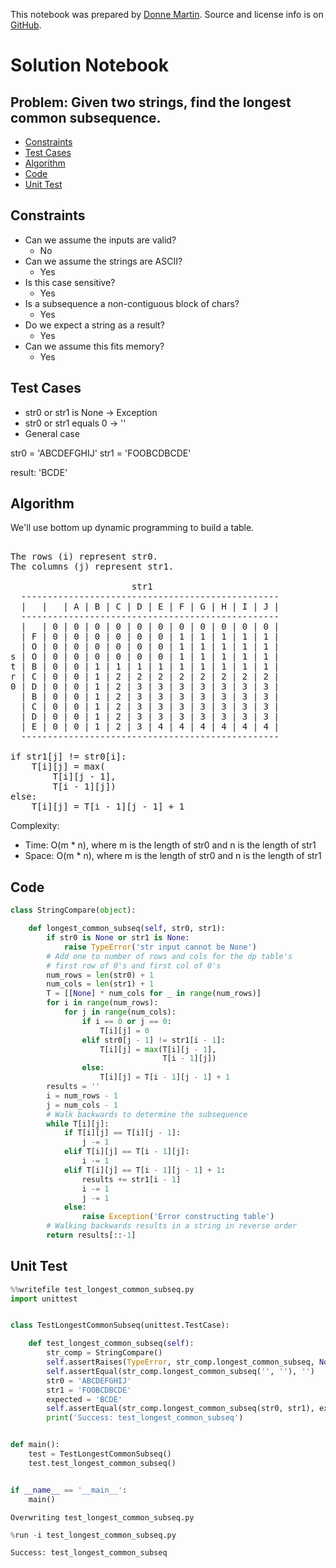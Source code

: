 This notebook was prepared by [Donne Martin](https://github.com/donnemartin). Source and license info is on [GitHub](https://github.com/donnemartin/interactive-coding-challenges).

# Solution Notebook

## Problem: Given two strings, find the longest common subsequence.

- [Constraints](#Constraints)
- [Test Cases](#Test-Cases)
- [Algorithm](#Algorithm)
- [Code](#Code)
- [Unit Test](#Unit-Test)

## Constraints

- Can we assume the inputs are valid?
  - No
- Can we assume the strings are ASCII?
  - Yes
- Is this case sensitive?
  - Yes
- Is a subsequence a non-contiguous block of chars?
  - Yes
- Do we expect a string as a result?
  - Yes
- Can we assume this fits memory?
  - Yes

## Test Cases

- str0 or str1 is None -> Exception
- str0 or str1 equals 0 -> ''
- General case

str0 = 'ABCDEFGHIJ'
str1 = 'FOOBCDBCDE'

result: 'BCDE'

## Algorithm

We'll use bottom up dynamic programming to build a table.

<pre>

The rows (i) represent str0.
The columns (j) represent str1.

                       str1
  -------------------------------------------------
  |   |   | A | B | C | D | E | F | G | H | I | J |
  -------------------------------------------------
  |   | 0 | 0 | 0 | 0 | 0 | 0 | 0 | 0 | 0 | 0 | 0 |
  | F | 0 | 0 | 0 | 0 | 0 | 0 | 1 | 1 | 1 | 1 | 1 |
  | O | 0 | 0 | 0 | 0 | 0 | 0 | 1 | 1 | 1 | 1 | 1 |
s | O | 0 | 0 | 0 | 0 | 0 | 0 | 1 | 1 | 1 | 1 | 1 |
t | B | 0 | 0 | 1 | 1 | 1 | 1 | 1 | 1 | 1 | 1 | 1 |
r | C | 0 | 0 | 1 | 2 | 2 | 2 | 2 | 2 | 2 | 2 | 2 |
0 | D | 0 | 0 | 1 | 2 | 3 | 3 | 3 | 3 | 3 | 3 | 3 |
  | B | 0 | 0 | 1 | 2 | 3 | 3 | 3 | 3 | 3 | 3 | 3 |
  | C | 0 | 0 | 1 | 2 | 3 | 3 | 3 | 3 | 3 | 3 | 3 |
  | D | 0 | 0 | 1 | 2 | 3 | 3 | 3 | 3 | 3 | 3 | 3 |
  | E | 0 | 0 | 1 | 2 | 3 | 4 | 4 | 4 | 4 | 4 | 4 |
  -------------------------------------------------

if str1[j] != str0[i]:
    T[i][j] = max(
        T[i][j - 1],
        T[i - 1][j])
else:
    T[i][j] = T[i - 1][j - 1] + 1
</pre>

Complexity:

- Time: O(m \* n), where m is the length of str0 and n is the length of str1
- Space: O(m \* n), where m is the length of str0 and n is the length of str1

## Code

```python
class StringCompare(object):

    def longest_common_subseq(self, str0, str1):
        if str0 is None or str1 is None:
            raise TypeError('str input cannot be None')
        # Add one to number of rows and cols for the dp table's
        # first row of 0's and first col of 0's
        num_rows = len(str0) + 1
        num_cols = len(str1) + 1
        T = [[None] * num_cols for _ in range(num_rows)]
        for i in range(num_rows):
            for j in range(num_cols):
                if i == 0 or j == 0:
                    T[i][j] = 0
                elif str0[j - 1] != str1[i - 1]:
                    T[i][j] = max(T[i][j - 1],
                                  T[i - 1][j])
                else:
                    T[i][j] = T[i - 1][j - 1] + 1
        results = ''
        i = num_rows - 1
        j = num_cols - 1
        # Walk backwards to determine the subsequence
        while T[i][j]:
            if T[i][j] == T[i][j - 1]:
                j -= 1
            elif T[i][j] == T[i - 1][j]:
                i -= 1
            elif T[i][j] == T[i - 1][j - 1] + 1:
                results += str1[i - 1]
                i -= 1
                j -= 1
            else:
                raise Exception('Error constructing table')
        # Walking backwards results in a string in reverse order
        return results[::-1]
```

## Unit Test

```python
%%writefile test_longest_common_subseq.py
import unittest


class TestLongestCommonSubseq(unittest.TestCase):

    def test_longest_common_subseq(self):
        str_comp = StringCompare()
        self.assertRaises(TypeError, str_comp.longest_common_subseq, None, None)
        self.assertEqual(str_comp.longest_common_subseq('', ''), '')
        str0 = 'ABCDEFGHIJ'
        str1 = 'FOOBCDBCDE'
        expected = 'BCDE'
        self.assertEqual(str_comp.longest_common_subseq(str0, str1), expected)
        print('Success: test_longest_common_subseq')


def main():
    test = TestLongestCommonSubseq()
    test.test_longest_common_subseq()


if __name__ == '__main__':
    main()
```

    Overwriting test_longest_common_subseq.py

```python
%run -i test_longest_common_subseq.py
```

    Success: test_longest_common_subseq
